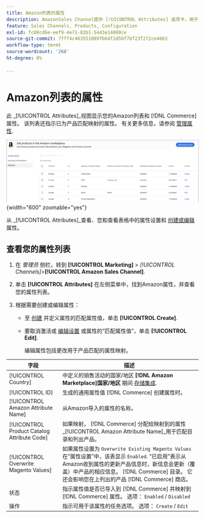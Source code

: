 ```yaml
---
title: Amazon列表的属性
description: AmazonSales Channel提供 [!UICONTROL Attributes] 选项卡，用于监控Amazon和Commerce属性的列表以及它们如何映射以便进行产品匹配。
feature: Sales Channels, Products, Configuration
exl-id: fc08cd6e-eef9-4e71-82b1-5443e14800ce
source-git-commit: 7fff4c463551089fb64f2d5bf7bf23f272ce4663
workflow-type: tm+mt
source-wordcount: '268'
ht-degree: 0%

---
```


# Amazon列表的属性

此 _[!UICONTROL Attributes]_视图显示您的Amazon列表和 [!DNL Commerce] 属性。 该列表还指示已为产品匹配映射的属性。 有关更多信息，请参阅 [管理属性](./managing-attributes.md).

![属性视图](assets/amazon-attributes-view.png){width="600" zoomable="yes"}

从 _[!UICONTROL Attributes]_查看、您和查看表格中的属性设置和 [创建或编辑](./creating-attributes.md) 属性。

## 查看您的属性列表

1. 在 _管理员_ 侧栏，转到 **[!UICONTROL Marketing]** > _[!UICONTROL Channels]_>**[!UICONTROL Amazon Sales Channel]**.

1. 单击 **[!UICONTROL Attributes]** 在左侧菜单中，找到Amazon属性，并查看您的属性列表。

1. 根据需要创建或编辑属性：

   - 至 [创建](./creating-attributes.md#create-an-attribute) 并定义属性的匹配属性值，单击 **[!UICONTROL Create]**.

   - 要取消激活或 [编辑设置](./creating-attributes.md#edit-an-attribute) 或属性的“匹配属性值”，单击 **[!UICONTROL Edit]**.

     编辑属性包括更改用于产品匹配的属性映射。

| 字段 | 描述 |
|---------------------------------------------|---------------------------------------------------------------------------------------------------------------------------------------------------------------------------------------------------------------------------------------------------------------------------------------------------------------------------------------------------------------------------------------------------------------------|
| [!UICONTROL Country] | 中定义的销售活动的国家/地区  **[!DNL Amazon Marketplace]国家/地区** 期间 [存储集成](./store-integration.md). |
| [!UICONTROL ID] | 生成的通用属性值 [!DNL Commerce] 创建属性时。 |
| [!UICONTROL Amazon Attribute Name] | 从Amazon导入的属性的名称。 |
| [!UICONTROL Product Catalog Attribute Code] | 如果映射， [!DNL Commerce] 分配给映射到的属性 _[!UICONTROL Amazon Attribute Name]_用于匹配目录和列出产品。 |
| [!UICONTROL Overwrite Magento Values] | 如果属性设置为 `Overwrite Existing Magento Values` 在“属性设置”中，该表显示 `Enabled`. “已启用”表示从Amazon收到属性的更新产品信息时，新信息会更新（覆盖）中产品的相应信息。 [!DNL Commerce] 目录。 它还会影响您在上列出的产品 [!DNL Commerce] 商店。 |
| 状态 | 指示属性值是否已导入到 [!DNL Commerce] 并映射到 [!DNL Commerce] 属性。 选项： `Enabled` / `Disabled` |
| 操作 | 指示可用于该属性的任务选项。 选项： `Create` / `Edit` |
